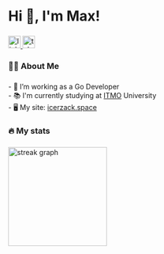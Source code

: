 ###

<h1 align="left">Hi 👋, I'm Max!</h1>

###

<div align="left">
  <a href="https://www.linkedin.com/in/icerzack/" target="_blank">
    <img src="https://img.shields.io/static/v1?message=LinkedIn&logo=linkedin&label=&color=0077B5&logoColor=white&labelColor=&style=for-the-badge" height="25" alt="linkedin logo"  />
  </a>
  <a href="https://t.me/icerzack" target="_blank">
    <img src="https://img.shields.io/static/v1?message=Telegram&logo=telegram&label=&color=2CA5E0&logoColor=white&labelColor=&style=for-the-badge" height="25" alt="telegram logo"  />
  </a>
</div>

###

<h3 align="left">👨‍💻  About Me</h3>

###

<p align="left">- 🔭 I’m working as a Go Developer<br>- 📚 I'm currently studying at <a href="https://en.itmo.ru/">ITMO</a> University<br>- 🖥️ My site: <a href="https://icerzack.space">icerzack.space</a></p>

###

<h3 align="left">🔥 My stats</h3>

###

<div align="left">
  <img src="https://streak-stats.demolab.com?user=icerzack&locale=en&mode=weekly&theme=dark&hide_border=false&border_radius=10&order=3" height="200" alt="streak graph"  />
</div>

###
